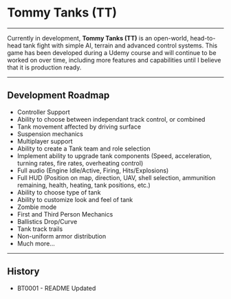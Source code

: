 # Tommy Tanks (TT)

***

Currently in development, **Tommy Tanks (TT)** is an open-world, head-to-head tank fight with simple AI, terrain and advanced control systems. This game has been developed during a Udemy course and will continue to be worked on over time, including more features and capabilities until I believe that it is production ready.

***

## Development Roadmap

* Controller Support
* Ability to choose between independant track control, or combined
* Tank movement affected by driving surface
* Suspension mechanics
* Multiplayer support
* Ability to create a Tank team and role selection
* Implement ability to upgrade tank components (Speed, acceleration, turning rates, fire rates, overheating control)
* Full audio (Engine Idle/Active, Firing, Hits/Explosions)
* Full HUD (Position on map, direction, UAV, shell selection, ammunition remaining, health, heating, tank positions, etc.)
* Ability to choose type of tank
* Ability to customize look and feel of tank
* Zombie mode
* First and Third Person Mechanics
* Ballistics Drop/Curve
* Tank track trails
* Non-uniform armor distribution
* Much more...

--- 

## History

* BT0001 - README Updated


